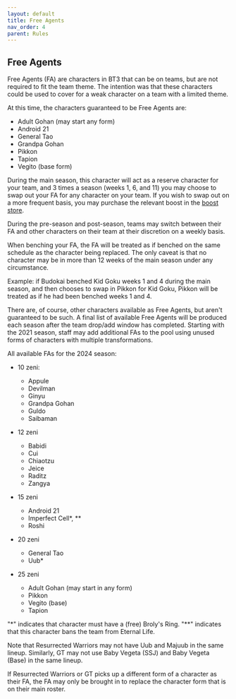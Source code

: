 ```yaml
---
layout: default
title: Free Agents
nav_order: 4
parent: Rules
---
```

## Free Agents

Free Agents (FA) are characters in BT3 that can be on teams, but are not required to fit the team theme. The intention was that
these characters could be used to cover for a weak character on a team with a limited theme. 

At this time, the characters guaranteed to be Free Agents are: 

- Adult Gohan (may start any form)
- Android 21
- General Tao
- Grandpa Gohan
- Pikkon
- Tapion
- Vegito (base form)


During the main season, this character will act as a reserve character for your team, and 3 times a season (weeks 1, 6, and 11)
you may choose to swap out your FA for any character on your team. If you wish to swap out on a more frequent basis, you may 
purchase the relevant boost in the [boost store](../usefulInfo/boost.md).

During the pre-season and post-season, teams may switch between their FA and other characters on their team at their discretion on a weekly basis.

When benching your FA, the FA will be treated as if benched on the same schedule as the character being replaced. The only caveat is that no character may be in more than 12 weeks of the main season under any circumstance.

Example: if Budokai benched Kid Goku weeks 1 and 4 during the main season, and then chooses to swap in Pikkon for Kid Goku, 
Pikkon will be treated as if he had been benched weeks 1 and 4.


There are, of course, other characters available as Free Agents, but aren't guaranteed to be such. A final list of available
Free Agents will be produced each season after the team drop/add window has completed. Starting with the 2021 season, 
staff may add additional FAs to the pool using unused forms of characters with multiple transformations.

All available FAs for the 2024 season:

- 10 zeni:
    - Appule
    - Devilman
    - Ginyu
    - Grandpa Gohan
    - Guldo
    - Saibaman
  
- 12 zeni 
    - Babidi
    - Cui
    - Chiaotzu
    - Jeice
    - Raditz
    - Zangya

- 15 zeni
    - Android 21
    - Imperfect Cell*, **
    - Roshi

- 20 zeni 
    - General Tao
    - Uub*

- 25 zeni
    - Adult Gohan (may start in any form)
    - Pikkon
    - Vegito (base)
    - Tapion

"*" indicates that character must have a (free) Broly's Ring. 
"**" indicates that this character bans the team from Eternal Life.

Note that Resurrected Warriors may not have Uub and Majuub in the same lineup. Similarly, GT may not use Baby Vegeta (SSJ) and Baby Vegeta (Base) in the same lineup.

If Resurrected Warriors or GT picks up a different form of a character as their FA, the FA may only be brought in to replace the character form that is on their main roster.
